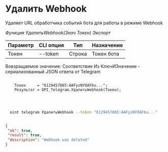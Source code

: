 ﻿---
sidebar_position: 4
---

# Удалить Webhook
 Удаляет URL обработчика событий бота для работы в режиме Webhook


*Функция УдалитьWebhook(Знач Токен) Экспорт*

  | Параметр | CLI опция | Тип | Назначение |
  |-|-|-|-|
  | Токен | --token | Строка | Токен бота |

  
  Вовзращаемое значение:   Соответствие Из КлючИЗначение - сериализованный JSON ответа от Telegram

```bsl title="Пример кода"
	
    Токен     = "6129457865:AAFyzNYOAFbu...";
    Результат = OPI_Telegram.УдалитьWebhook(Токен);

	
```

```sh title="Пример команд CLI"
    
  oint telegram УдалитьWebhook --token "6129457865:AAFyzNYOAFbu..."

```


```json title="Результат"

{
 "ok": true,
 "result": true,
 "description": "Webhook was deleted"
}

```
